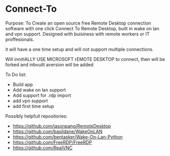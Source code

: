 # Connect-To
Purpose:
To Create an open source free Remote Desktop connection software with one click Connect To Remote Desktop, built in wake on lan and vpn support.
Designed with buisiness with remote workers or IT proffesionals.

it will have a one time setup and will not support multiple connections.

Will innitIALLY USE MICROSOFT rEMOTE DESKTOP to connect, then will be forked and inbvuilt aversion will be added

To Do list:
- Build app
- Add wake on lan support
- Add support for .rdp import
- add vpn support
- add first time setup


Possibly helpfull repositories:
- https://github.com/jasonpang/RemoteDesktop
- https://github.com/basildane/WakeOnLAN
- https://github.com/bentasker/Wake-On-Lan-Python
- https://github.com/FreeRDP/FreeRDP
- https://github.com/RealVNC
